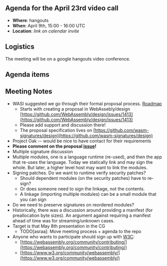 ## Agenda for the April 23rd video call

- **Where**: hangouts
- **When**: April 9th, 15:00 - 16:00 UTC
- **Location**: *link on calendar invite*

## Logistics

The meeting will be on a google hangouts video conference.

## Agenda items

## Meeting Notes

*   WASI suggested we go through their formal proposal process. [Roadmap](https://github.com/wasm-signatures/design/issues/1)
    *   Starts with creating a proposal in WebAssebly/design [https://github.com/WebAssembly/design/issues/1413](https://github.com/WebAssembly/design/issues/1413)
    *   Please add support and discussion there!
    *   The proposal specification lives on [https://github.com/wasm-signatures/design](https://github.com/wasm-signatures/design) 
*   Project Oak -- would be nice to have contact for their requirements
*   **Please comment on the proposal [issue](https://github.com/WebAssembly/design/issues/1413)!**
*   Multiple signature discussion
*   Multiple modules, one is a language runtime (re-used), and then the app that re-uses the language. Today we statically link and may sign the whole. But later, a higher level host may want to link the modules. 
*   Signing patches. Do we want to runtime verify security patches?
    *   Should dependent modules (on the security patches) have to re-sign?
    *   Or does someone need to sign the linkage, not the contents.
    *   A linkage (importing multiple modules) can be a small module that you can sign
*   Do we need to preserve signatures on reordered modules?
*   Historically, there was a discussion around providing a manifest (for preallocation byte sizes). An argument against requiring a manifest ahead of time was for streaming/unknown cases. 
*   Target is that May 8th presentation in the CG
    *   TODO[asraa]: Move meeting process + agenda to the repo
*   Anyone who wants to participate should sign up with [W3C](https://www.w3.org/Consortium/membership):
    *   [https://webassembly.org/community/contributing/](https://webassembly.org/community/contributing/)
    *   [https://www.w3.org/community/webassembly/](https://www.w3.org/community/webassembly/)